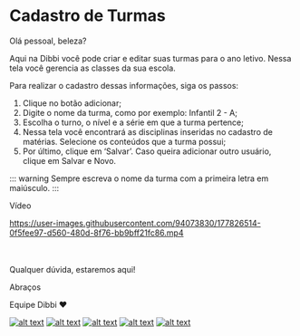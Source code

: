# Cadastro de Turmas

Olá pessoal, beleza?

Aqui na Dibbi você pode criar e editar suas turmas para o ano letivo. Nessa tela você gerencia as classes da sua escola.

Para realizar o cadastro dessas informações, siga os passos:

1. Clique no botão adicionar; <br>
2. Digite o nome da turma, como por exemplo: Infantil 2 - A;<br>
3. Escolha o turno, o nível e a série em que a turma pertence;<br>
4. Nessa tela você encontrará as disciplinas inseridas no cadastro de matérias. Selecione os conteúdos que a turma possui;<br>
5. Por último, clique em ‘Salvar’. Caso queira adicionar outro usuário, clique em Salvar e Novo.

::: warning
Sempre escreva o nome da turma com a primeira letra em maiúsculo.
:::

Vídeo

https://user-images.githubusercontent.com/94073830/177826514-0f5fee97-d560-480d-8f76-bb9bff21fc86.mp4

<br><br>
Qualquer dúvida, estaremos aqui!

Abraços

Equipe Dibbi :heart:

[![alt text][1.1]][1]
[![alt text][2.1]][2]
[![alt text][3.1]][3]
[![alt text][4.1]][4]
[![alt text][5.1]][5]

[1.1]: https://orendevelopers.com.br/basedibbi/docsfacebook1.png (Siga nosso Instagram)   
[2.1]: https://orendevelopers.com.br/basedibbi/docsinsta.png (Curta nossa Fanpage) 
[3.1]: https://orendevelopers.com.br/basedibbi/websitedocs1.png (Acesse nosso site)  
[4.1]: https://orendevelopers.com.br/basedibbi/linkedindocs.png (Acompanhe nosso Linkedin)
[5.1]: https://orendevelopers.com.br/basedibbi/whatsappdocs.png (Fale pelo Whatsapp)

[1]: https://www.facebook.com/dibbi.plataforma
[2]: https://www.instagram.com/dibbi.plataforma/
[3]: https://dibbi.com.br/
[4]: https://www.linkedin.com/company/dibbi-plataforma
[5]: https://api.whatsapp.com/send?phone=5585991077098&text=Ol%C3%A1,%20estou%20vindo%20do%20site%20e%20gostaria%20de%20mais%20informa%C3%A7%C3%B5es%20sobre%20a%20Dibbi